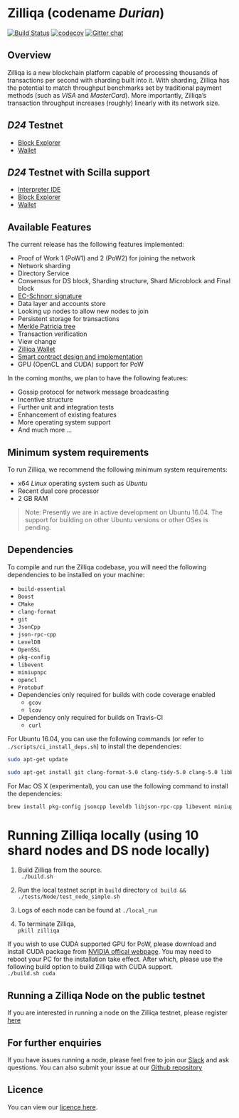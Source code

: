 # Zilliqa (codename _Durian_)

[![Build Status](https://travis-ci.com/Zilliqa/Zilliqa.svg?branch=master)](https://travis-ci.com/Zilliqa/Zilliqa)
[![codecov](https://codecov.io/gh/Zilliqa/Zilliqa/branch/master/graph/badge.svg)](https://codecov.io/gh/Zilliqa/Zilliqa)
[![Gitter chat](http://img.shields.io/badge/chat-on%20gitter-077a8f.svg)](https://gitter.im/Zilliqa/)

## Overview
Zilliqa is a new blockchain platform capable of processing thousands of transactions per second with sharding built into it. With sharding, Zilliqa has the potential to match throughput benchmarks set by traditional payment methods (such as _VISA_ and _MasterCard_). More importantly, Zilliqa’s transaction throughput increases (roughly) linearly with its network size.

## _D24_ Testnet  
* [Block Explorer](https://explorer.zilliqa.com/home)
* [Wallet](https://wallet.zilliqa.com/)  
  
## _D24_ Testnet with Scilla support 
* [Interpreter IDE](https://ide.zilliqa.com/)  
* [Block Explorer](https://explorer-scilla.zilliqa.com)  
* [Wallet](https://wallet-scilla.zilliqa.com/)  

## Available Features
The current release has the following features implemented:
* Proof of Work 1 (PoW1) and 2 (PoW2) for joining the network
* Network sharding
* Directory Service
* Consensus for DS block, Sharding structure, Shard Microblock and Final block 
* [EC-Schnorr signature](https://en.wikipedia.org/wiki/Schnorr_signature)
* Data layer and accounts store 
* Looking up nodes to allow new nodes to join 
* Persistent storage for transactions
* [Merkle Patricia tree](https://github.com/ethereum/wiki/wiki/Patricia-Tree)
* Transaction verification
* View change
* [Zilliqa Wallet](https://github.com/Zilliqa/Zilliqa-Wallet)
* [Smart contract design and implementation](https://scilla.readthedocs.io)
* GPU (OpenCL and CUDA) support for PoW

In the coming months, we plan to have the following features:
* Gossip protocol for network message broadcasting
* Incentive structure
* Further unit and integration tests
* Enhancement of existing features
* More operating system support
* And much more ...

## Minimum system requirements
To run Zilliqa, we recommend the following minimum system requirements:
* x64 _Linux_ operating system such as _Ubuntu_
* Recent dual core processor
* 2 GB RAM

> Note: Presently we are in active development on Ubuntu 16.04. The support for
> building on other Ubuntu versions or other OSes is pending.

## Dependencies
To compile and run the Zilliqa codebase, you will need the following dependencies to be installed on your machine:  
* `build-essential`
* `Boost` 
* `CMake`
* `clang-format`
* `git`
* `JsonCpp`
* `json-rpc-cpp`
* `LevelDB`
* `OpenSSL`
* `pkg-config`
* `libevent`
* `miniupnpc`
* `opencl`
* `Protobuf`
* Dependencies only required for builds with code coverage enabled
    * `gcov`
    * `lcov`
* Dependency only required for builds on Travis-CI
    * `curl`

For Ubuntu 16.04, you can use the following commands (or refer to `./scripts/ci_install_deps.sh`) to install the dependencies:  

```bash
sudo apt-get update
```

```bash
sudo apt-get install git clang-format-5.0 clang-tidy-5.0 clang-5.0 libboost-system-dev libboost-filesystem-dev libboost-test-dev libssl-dev libleveldb-dev libjsoncpp-dev libsnappy-dev cmake libmicrohttpd-dev libjsonrpccpp-dev build-essential pkg-config libevent-dev libminiupnpc-dev ocl-icd-opencl-dev libprotobuf-dev protobuf-compiler
```

For Mac OS X (experimental), you can use the following command to install the dependencies:  
```bash
brew install pkg-config jsoncpp leveldb libjson-rpc-cpp libevent miniupnpc
```

# Running Zilliqa locally (using 10 shard nodes and DS node locally)  
1. Build Zilliqa from the source.  
` ./build.sh`

2. Run the local testnet script in `build` directory
`cd build && ./tests/Node/test_node_simple.sh`  

3. Logs of each node can be found at `./local_run`

4. To terminate Zilliqa,   
`pkill zilliqa` 

If you wish to use CUDA supported GPU for PoW, please download and install CUDA package from [NVIDIA offical webpage](https://developer.nvidia.com/cuda-downloads). You may need to reboot your PC for the installation take effect. After which, please use the following build option to build Zilliqa with CUDA support.  
`./build.sh cuda`

## Running a Zilliqa Node on the public testnet 
If you are interested in running a node on the Zilliqa testnet, please register [here](https://docs.google.com/forms/d/e/1FAIpQLSesn-MxThl4ocKCrjUYSPGc463E7-1I1O1v_GGccYbqfFr7zg/viewform)

## For further enquiries
If you have issues running a node, please feel free to join our [Slack](https://invite.zilliqa.com/) and ask questions. You can also submit your issue at our [Github repository](https://github.com/Zilliqa/zilliqa/issues)

## Licence 
You can view our [licence here](https://github.com/Zilliqa/zilliqa/blob/master/LICENSE).

